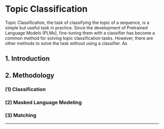 # Topic Classification

Topic Classification, the task of classifying the topic of a sequence, is a simple but useful task in practice. Since the development of Pretrained Language Models (PLMs),
fine-tuning them with a classifier has become a common method for solving topic classification tasks. However, there are other methods to solve the task without using a
classifier. As

## 1. Introduction

## 2. Methodology 

### (1) Classification

### (2) Masked Language Modeling

### (3) Matching

---
